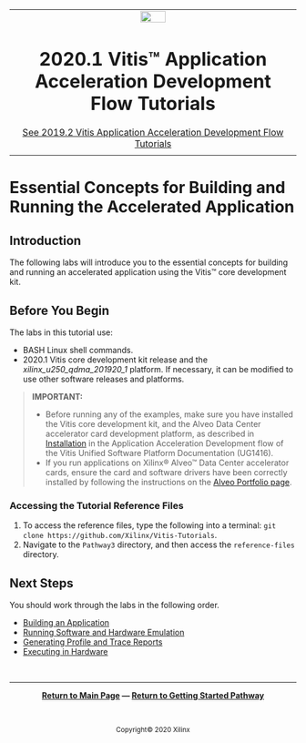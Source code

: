 ﻿<table class="sphinxhide">
 <tr>
   <td align="center"><img src="https://www.xilinx.com/content/dam/xilinx/imgs/press/media-kits/corporate/xilinx-logo.png" width="30%"/><h1>2020.1 Vitis™ Application Acceleration Development Flow Tutorials</h1>
   <a href="https://github.com/Xilinx/Vitis-Tutorials/branches/all">See 2019.2 Vitis Application Acceleration Development Flow Tutorials</a>
   </td>
 </tr>
 <tr>
 <td>
 </td>
 </tr>
</table>

# Essential Concepts for Building and Running the Accelerated Application

## Introduction

The following labs will introduce you to the essential concepts for building and running an accelerated application using the Vitis™ core development kit.

## Before You Begin

The labs in this tutorial use:

* BASH Linux shell commands.
* 2020.1 Vitis core development kit release and the *xilinx_u250_qdma_201920_1* platform. If necessary, it can be modified to use other software releases and platforms.

>**IMPORTANT:**  
>
> * Before running any of the examples, make sure you have installed the Vitis core development kit, and the Alveo Data Center accelerator card development platform, as described in [Installation](https://www.xilinx.com/cgi-bin/docs/rdoc?v=2020.1;t=vitis+doc;d=vhc1571429852245.html) in the Application Acceleration Development flow of the Vitis Unified Software Platform Documentation (UG1416).
>* If you run applications on Xilinx® Alveo™ Data Center accelerator cards, ensure the card and software drivers have been correctly installed by following the instructions on the [Alveo Portfolio page](https://www.xilinx.com/products/boards-and-kits/alveo.html).

### Accessing the Tutorial Reference Files

1. To access the reference files, type the following into a terminal: `git clone https://github.com/Xilinx/Vitis-Tutorials`.
2. Navigate to the `Pathway3` directory, and then access the `reference-files` directory.

## Next Steps

You should work through the labs in the following order.

* [Building an Application](./BuildingAnApplication.md)
* [Running Software and Hardware Emulation](./Emulation.md)
* [Generating Profile and Trace Reports](./ProfileAndTraceReports.md)
* [Executing in Hardware](./HardwareExec.md)

<!--
1. [Building an Application](./BuildingAnApplication.md): Learn how to build the host program and hardware kernel for an application.
2. [Running Software and Hardware Emulation](./Emulation.md): Run hardware and software emulation on an application.
3. [Generating Profile and Trace Reports](./ProfileAndTraceReports.md): Learn how to generate profiling reports to better understand the performance of an application.
4. [Executing in Hardware](./HardwareExec.md): Finally, execute an application on the Alveo Data Center accelerator card.
-->

</br>
<hr/>
<p align="center" class="sphinxhide"><b><a href="/README.md">Return to Main Page</a> — <a href="/docs/vitis-getting-started/README.md">Return to Getting Started Pathway</a></b></p>
</br>
<p align="center" class="sphinxhide"><sup>Copyright&copy; 2020 Xilinx</sup></p>
